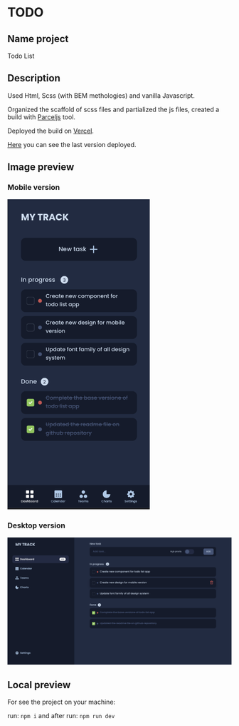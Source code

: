 # TODO

## Name project
Todo List

## Description 
Used Html, Scss (with BEM methologies) and vanilla Javascript.

Organized the scaffold of scss files and partialized the js files, created a build with [Parceljs](https://parceljs.org/) tool.

Deployed the build on [Vercel](https://vercel.com/).

[Here](https://sariodesign.dev) you can see the last version deployed.

## Image preview

### Mobile version
<img src="todo-mobile-preview.png" width="320" alt="todo mobile version"/>

### Desktop version
<img src="todo-desktop-preview.png" width="640" alt="todo desktop version"/>

## Local preview
For see the project on your machine:

run: `npm i` and after run: `npm run dev`
